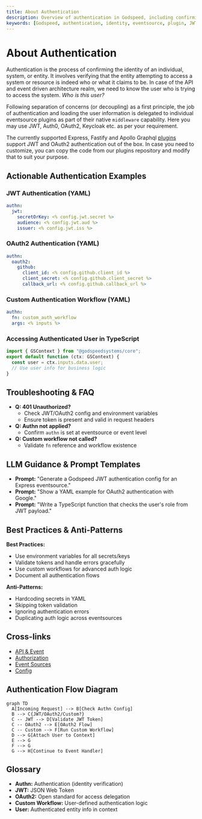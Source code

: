 ```yaml
---
title: About Authentication
description: Overview of authentication in Godspeed, including confirming identity and delegating authentication to individual eventsource plugins.
keywords: [Godspeed, authentication, identity, eventsource, plugin, JWT, OAuth2]
---
```


# About Authentication

Authentication is the process of confirming the identity of an individual, system, or entity. It involves verifying that the entity attempting to access a system or resource is indeed who or what it claims to be. In case of the API and event driven architecture realm, we need to know the user who is trying to access the system. _Who is this user?_

Following separation of concerns (or decoupling) as a first principle, the job of authentication and loading the user information is delegated to individual eventsource plugins as part of their native `middleware` capability. Here you may use JWT, Auth0, OAuth2, Keycloak etc. as per your requirement.

The currently supported Express, Fastify and Apollo Graphql [plugins](https://github.com/godspeedsystems/gs-plugins) support JWT and OAuth2 authentication out of the box. In case you need to customize, you can copy the code from our plugins repository and modify that to suit your purpose.

## Actionable Authentication Examples

### JWT Authentication (YAML)

```yaml
authn:
  jwt:
    secretOrKey: <% config.jwt.secret %>
    audience: <% config.jwt.aud %>
    issuer: <% config.jwt.iss %>
```

### OAuth2 Authentication (YAML)

```yaml
authn:
  oauth2:
    github:
      client_id: <% config.github.client_id %>
      client_secret: <% config.github.client_secret %>
      callback_url: <% config.github.callback_url %>
```

### Custom Authentication Workflow (YAML)

```yaml
authn:
  fn: custom_auth_workflow
  args: <% inputs %>
```

### Accessing Authenticated User in TypeScript

```typescript
import { GSContext } from "@godspeedsystems/core";
export default function (ctx: GSContext) {
  const user = ctx.inputs.data.user;
  // Use user info for business logic
}
```

## Troubleshooting & FAQ

- **Q: 401 Unauthorized?**
  - Check JWT/OAuth2 config and environment variables
  - Ensure token is present and valid in request headers
- **Q: Authn not applied?**
  - Confirm `authn` is set at eventsource or event level
- **Q: Custom workflow not called?**
  - Validate `fn` reference and workflow existence

## LLM Guidance & Prompt Templates

- **Prompt:** "Generate a Godspeed JWT authentication config for an Express eventsource."
- **Prompt:** "Show a YAML example for OAuth2 authentication with Google."
- **Prompt:** "Write a TypeScript function that checks the user's role from JWT payload."

## Best Practices & Anti-Patterns

**Best Practices:**

- Use environment variables for all secrets/keys
- Validate tokens and handle errors gracefully
- Use custom workflows for advanced auth logic
- Document all authentication flows

**Anti-Patterns:**

- Hardcoding secrets in YAML
- Skipping token validation
- Ignoring authentication errors
- Duplicating auth logic across eventsources

## Cross-links

- [API & Event](../API%20&%20Event.md)
- [Authorization](../authorization/overview.md)
- [Event Sources](../event-sources/overview.md)
- [Config](../config-and-mappings/config.md)

## Authentication Flow Diagram

```mermaid
graph TD
  A[Incoming Request] --> B[Check Authn Config]
  B --> C{JWT/OAuth2/Custom?}
  C -- JWT --> D[Validate JWT Token]
  C -- OAuth2 --> E[OAuth2 Flow]
  C -- Custom --> F[Run Custom Workflow]
  D --> G[Attach User to Context]
  E --> G
  F --> G
  G --> H[Continue to Event Handler]
```

## Glossary

- **Authn:** Authentication (identity verification)
- **JWT:** JSON Web Token
- **OAuth2:** Open standard for access delegation
- **Custom Workflow:** User-defined authentication logic
- **User:** Authenticated entity info in context
